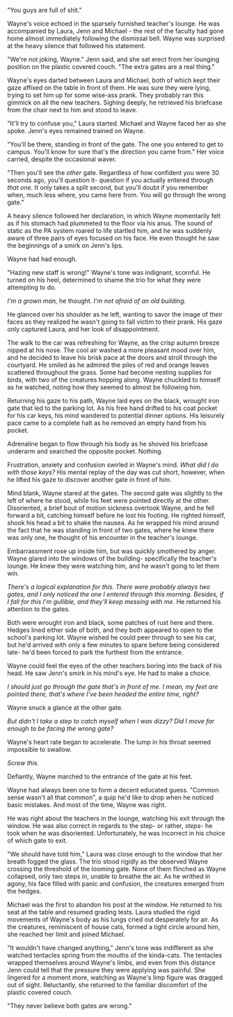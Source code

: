 "You guys are full of shit."

Wayne's voice echoed in the sparsely furnished teacher's lounge. He was accompanied by Laura, Jenn and Michael - the rest of the faculty had gone home almost immediately following the dismissal bell. Wayne was surprised at the heavy silence that followed his statement.

"We're not joking, Wayne." Jenn said, and she sat erect from her lounging position on the plastic covered couch. "The extra gates are a real thing."

Wayne's eyes darted between Laura and Michael, both of which kept their gaze affixed on the table in front of them. He was sure they were lying, trying to set him up for some wise-ass prank. They probably ran this gimmick on all the new teachers. Sighing deeply, he retrieved his briefcase from the chair next to him and stood to leave.

"It'll try to confuse you," Laura started. Michael and Wayne faced her as she spoke. Jenn's eyes remained trained on Wayne.

"You'll be there, standing in front of the gate. The one you entered to get to campus. You'll know for sure that's the direction you came from." Her voice carried, despite the occasional waver.

"Then you'll see the *other* gate. Regardless of how confident you were 30 seconds ago, you'll question it- question if you actually entered through *that one.* It only takes a split second, but you'll doubt if you remember when, much less where, you came here from. You will go through the wrong gate."

A heavy silence followed her declaration, in which Wayne momentarily felt as if his stomach had plummeted to the floor via his anus. The sound of static as the PA system roared to life startled him, and he was suddenly aware of three pairs of eyes focused on his face. He even thought he saw the beginnings of a smirk on Jenn's lips.

Wayne had had enough.

"Hazing new staff is wrong!" Wayne's tone was indignant, scornful. He turned on his heel, determined to shame the trio for what they were attempting to do. 

*I'm a grown man,* he thought. *I'm not afraid of an old building.*

He glanced over his shoulder as he left, wanting to savor the image of their faces as they realized he wasn't going to fall victim to their prank. His gaze only captured Laura, and her look of disappointment.

The walk to the car was refreshing for Wayne, as the crisp autumn breeze nipped at his nose. The cool air washed a more pleasant mood over him, and he decided to leave his brisk pace at the doors and stroll through the courtyard. He smiled as he admired the piles of red and orange leaves scattered throughout the grass. Some had become nesting supplies for birds, with two of the creatures hopping along. Wayne chuckled to himself as he watched, noting how they seemed to almost be following him.

Returning his gaze to his path, Wayne laid eyes on the black, wrought iron gate that led to the parking lot. As his free hand drifted to his coat pocket for his car keys, his mind wandered to potential dinner options. His leisurely pace came to a complete halt as he removed an empty hand from his pocket.

Adrenaline began to flow through his body as he shoved his briefcase underarm and searched the opposite pocket. Nothing.

Frustration, anxiety and confusion swirled in Wayne's mind. *What did I do with those keys?* His mental replay of the day was cut short, however, when he lifted his gaze to discover another gate in front of him.

Mind blank, Wayne stared at the gates. The second gate was slightly to the left of where he stood, while his feet were pointed directly at the other. Disoriented, a brief bout of motion sickness overtook Wayne, and he fell forward a bit, catching himself before he lost his footing. He righted himself, shook his head a bit to shake the nausea. As he wrapped his mind around the fact that he was standing in front of two gates, where he knew there was only one, he thought of his encounter in the teacher's lounge.

Embarrassment rose up inside him, but was quickly smothered by anger. Wayne glared into the windows of the building- specifically the teacher's lounge. He knew they were watching him, and he wasn't going to let them win.

*There's a logical explanation for this. There were probably always two gates, and I only noticed the one I entered through this morning. Besides, if I fall for this I'm gullible, and they'll keep messing with me.* He returned his attention to the gates.

Both were wrought iron and black, some patches of rust here and there. Hedges lined either side of both, and they both appeared to open to the school's parking lot. Wayne wished he could peer through to see his car, but he'd arrived with only a few minutes to spare before being considered late- he'd been forced to park the furthest from the entrance.

Wayne could feel the eyes of the other teachers boring into the back of his head. He saw Jenn's smirk in his mind's eye. He had to make a choice.

*I should just go through the gate that's in front of me. I mean, my feet are pointed there, that's where I've been headed the entire time, right?*

Wayne snuck a glance at the other gate.

*But didn't I take a step to catch myself when I was dizzy? Did I move far enough to be facing the wrong gate?*

Wayne's heart rate began to accelerate. The lump in his throat seemed impossible to swallow.

*Screw this.*

Defiantly, Wayne marched to the entrance of the gate at his feet.

Wayne had always been one to form a decent educated guess. "Common sense wasn't all that common", a quip he'd like to drop when he noticed basic mistakes. And most of the time, Wayne was right.

He was right about the teachers in the lounge, watching his exit through the window. He was also correct in regards to the step- or rather, *steps-* he took when he was disoriented. Unfortunately, he was incorrect in his choice of which gate to exit.

"We should have told him," Laura was close enough to the window that her breath fogged the glass. The trio stood rigidly as the observed Wayne crossing the threshold of the looming gate. None of them flinched as Wayne collapsed, only two steps in, unable to breathe the air. As he writhed in agony, his face filled with panic and confusion, the creatures emerged from the hedges.

Michael was the first to abandon his post at the window. He returned to his seat at the table and resumed grading tests. Laura studied the rigid movements of Wayne's body as his lungs cried out desperately for air. As the creatures, reminiscent of house cats, formed a tight circle around him, she reached her limit and joined Michael.

"It wouldn't have changed anything," Jenn's tone was indifferent as she watched tentacles spring from the mouths of the kinda-cats. The tentacles wrapped themselves around Wayne's limbs, and even from this distance Jenn could tell that the pressure they were applying was painful. She lingered for a moment more, watching as Wayne's limp figure was dragged out of sight. Reluctantly, she returned to the familiar discomfort of the plastic covered couch.

"They never believe both gates are wrong."